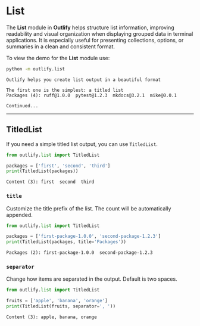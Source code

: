 # List

The **List** module in **Outlify** helps structure list information, improving
readability and visual organization when displaying grouped data in
terminal applications. It is especially useful for presenting collections,
options, or summaries in a clean and consistent format.

To view the demo for the **List** module use:

```sh
python -m outlify.list
```

<div class="result" markdown>

```
Outlify helps you create list output in a beautiful format

The first one is the simplest: a titled list
Packages (4): ruff@1.0.0  pytest@1.2.3  mkdocs@3.2.1  mike@0.0.1

Continued...
```

</div>

---

## TitledList
If you need a simple titled list output, you can use `TitledList`.

```python
from outlify.list import TitledList

packages = ['first', 'second', 'third']
print(TitledList(packages))
```

<div class="result" markdown>

```
Content (3): first  second  third
```

</div>

### `title`
Customize the title prefix of the list. The count will be automatically appended.

```python
from outlify.list import TitledList

packages = ['first-package-1.0.0', 'second-package-1.2.3']
print(TitledList(packages, title='Packages'))
```

<div class="result" markdown>

```
Packages (2): first-package-1.0.0  second-package-1.2.3
```

</div>

### `separator`
Change how items are separated in the output. Default is two spaces.

```python
from outlify.list import TitledList

fruits = ['apple', 'banana', 'orange']
print(TitledList(fruits, separator=', '))
```

<div class="result" markdown>

```
Content (3): apple, banana, orange
```

</div>